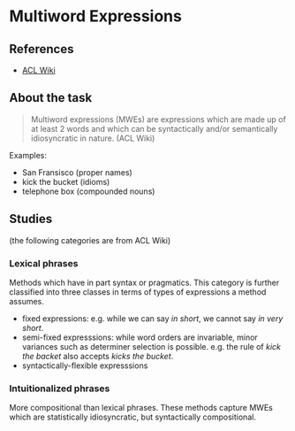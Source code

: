 Multiword Expressions
=====

## References
- [ACL Wiki](https://aclweb.org/aclwiki/Multiword_Expressions)


## About the task

> Multiword expressions (MWEs) are expressions which are made up of at least 2 words and which can be syntactically and/or semantically idiosyncratic in nature.
(ACL Wiki)

Examples:
- San Fransisco (proper names)
- kick the bucket (idioms)
- telephone box (compounded nouns)


## Studies

(the following categories are from ACL Wiki)

### Lexical phrases
Methods which have in part syntax or pragmatics. This category is further classified into three classes in terms of types of expressions a method assumes.

- fixed expressions: e.g. while we can say *in short*, we cannot say *in very short*.
- semi-fixed expresssions: while word orders are invariable, minor variances such as determiner selection is possible. e.g. the rule of *kick the backet* also accepts *kicks the bucket*.
- syntactically-flexible expresssions


### Intuitionalized phrases
More compositional than lexical phrases. These methods capture MWEs which are statistically idiosyncratic, but syntactically compositional.
